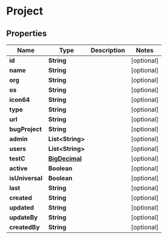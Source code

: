
# Project

## Properties
Name | Type | Description | Notes
------------ | ------------- | ------------- | -------------
**id** | **String** |  |  [optional]
**name** | **String** |  |  [optional]
**org** | **String** |  |  [optional]
**os** | **String** |  |  [optional]
**icon64** | **String** |  |  [optional]
**type** | **String** |  |  [optional]
**url** | **String** |  |  [optional]
**bugProject** | **String** |  |  [optional]
**admin** | **List&lt;String&gt;** |  |  [optional]
**users** | **List&lt;String&gt;** |  |  [optional]
**testC** | [**BigDecimal**](BigDecimal.md) |  |  [optional]
**active** | **Boolean** |  |  [optional]
**isUniversal** | **Boolean** |  |  [optional]
**last** | **String** |  |  [optional]
**created** | **String** |  |  [optional]
**updated** | **String** |  |  [optional]
**updateBy** | **String** |  |  [optional]
**createdBy** | **String** |  |  [optional]



